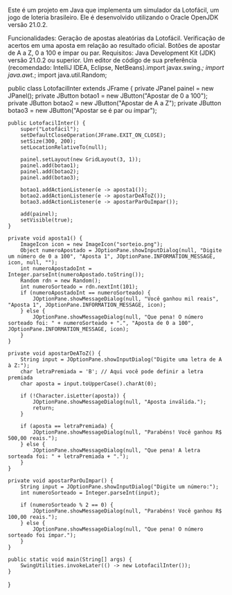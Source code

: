 Este é um projeto em Java que implementa um simulador da Lotofácil, um jogo de loteria brasileiro. Ele é desenvolvido utilizando o Oracle OpenJDK versão 21.0.2.

Funcionalidades:
Geração de apostas aleatórias da Lotofácil.
Verificação de acertos em uma aposta em relação ao resultado oficial.
Botões de apostar de A a Z, 0 a 100 e ímpar ou par.
Requisitos:
Java Development Kit (JDK) versão 21.0.2 ou superior.
Um editor de código de sua preferência (recomendado: IntelliJ IDEA, Eclipse, NetBeans).import javax.swing.*;
import java.awt.*;
import java.util.Random;

public class LotofacilInter extends JFrame {
    private JPanel painel = new JPanel();
    private JButton botao1 = new JButton("Apostar de 0 a 100");
    private JButton botao2 = new JButton("Apostar de A a Z");
    private JButton botao3 = new JButton("Apostar se é par ou ímpar");

    public LotofacilInter() {
        super("Lotofácil");
        setDefaultCloseOperation(JFrame.EXIT_ON_CLOSE);
        setSize(300, 200);
        setLocationRelativeTo(null);

        painel.setLayout(new GridLayout(3, 1));
        painel.add(botao1);
        painel.add(botao2);
        painel.add(botao3);

        botao1.addActionListener(e -> aposta1());
        botao2.addActionListener(e -> apostarDeAToZ());
        botao3.addActionListener(e -> apostarParOuImpar());

        add(painel);
        setVisible(true);
    }

    private void aposta1() {
        ImageIcon icon = new ImageIcon("sorteio.png");
        Object numeroApostado = JOptionPane.showInputDialog(null, "Digite um número de 0 a 100", "Aposta 1", JOptionPane.INFORMATION_MESSAGE, icon, null, "");
        int numeroApostadoInt = Integer.parseInt(numeroApostado.toString());
        Random rdn = new Random();
        int numeroSorteado = rdn.nextInt(101);
        if (numeroApostadoInt == numeroSorteado) {
            JOptionPane.showMessageDialog(null, "Você ganhou mil reais", "Aposta 1", JOptionPane.INFORMATION_MESSAGE, icon);
        } else {
            JOptionPane.showMessageDialog(null, "Que pena! O número sorteado foi: " + numeroSorteado + ".", "Aposta de 0 a 100", JOptionPane.INFORMATION_MESSAGE, icon);
        }
    }

    private void apostarDeAToZ() {
        String input = JOptionPane.showInputDialog("Digite uma letra de A à Z:");
        char letraPremiada = 'B'; // Aqui você pode definir a letra premiada
        char aposta = input.toUpperCase().charAt(0);

        if (!Character.isLetter(aposta)) {
            JOptionPane.showMessageDialog(null, "Aposta inválida.");
            return;
        }

        if (aposta == letraPremiada) {
            JOptionPane.showMessageDialog(null, "Parabéns! Você ganhou R$ 500,00 reais.");
        } else {
            JOptionPane.showMessageDialog(null, "Que pena! A letra sorteada foi: " + letraPremiada + ".");
        }
    }

    private void apostarParOuImpar() {
        String input = JOptionPane.showInputDialog("Digite um número:");
        int numeroSorteado = Integer.parseInt(input);

        if (numeroSorteado % 2 == 0) {
            JOptionPane.showMessageDialog(null, "Parabéns! Você ganhou R$ 100,00 reais.");
        } else {
            JOptionPane.showMessageDialog(null, "Que pena! O número sorteado foi ímpar.");
        }
    }

    public static void main(String[] args) {
        SwingUtilities.invokeLater(() -> new LotofacilInter());
    }
}
